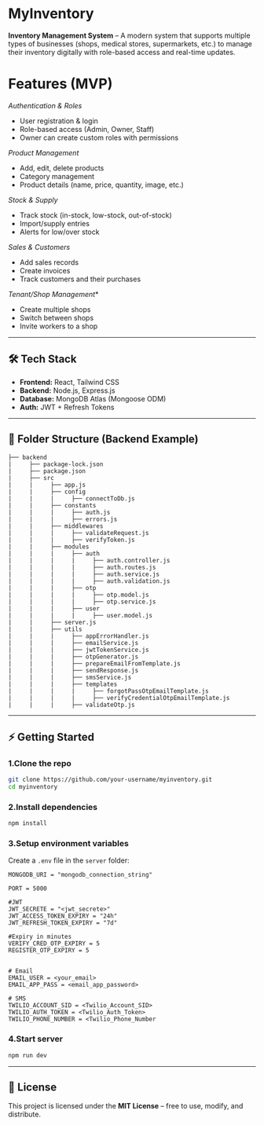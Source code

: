 
# MyInventory

**Inventory Management System** – A modern system that supports multiple types of businesses (shops, medical stores, supermarkets, etc.) to manage their inventory digitally with role-based access and real-time updates.

# Features (MVP)

*Authentication & Roles*

  * User registration & login
  * Role-based access (Admin, Owner, Staff)
  * Owner can create custom roles with permissions

*Product Management*

  * Add, edit, delete products
  * Category management
  * Product details (name, price, quantity, image, etc.)

*Stock & Supply*

  * Track stock (in-stock, low-stock, out-of-stock)
  * Import/supply entries
  * Alerts for low/over stock

*Sales & Customers*

  * Add sales records
  * Create invoices
  * Track customers and their purchases

*Tenant/Shop Management**

  * Create multiple shops
  * Switch between shops
  * Invite workers to a shop

---

## 🛠️ Tech Stack

* **Frontend:** React, Tailwind CSS
* **Backend:** Node.js, Express.js
* **Database:** MongoDB Atlas (Mongoose ODM)
* **Auth:** JWT + Refresh Tokens

---

## 📂 Folder Structure (Backend Example)
```
├── backend
|     ├── package-lock.json
|     ├── package.json
|     ├── src
|     |     ├── app.js
|     |     ├── config
|     |     |     ├── connectToDb.js
|     |     ├── constants
|     |     |     ├── auth.js
|     |     |     ├── errors.js
|     |     ├── middlewares
|     |     |     ├── validateRequest.js
|     |     |     ├── verifyToken.js
|     |     ├── modules
|     |     |     ├── auth
|     |     |     |     ├── auth.controller.js
|     |     |     |     ├── auth.routes.js
|     |     |     |     ├── auth.service.js
|     |     |     |     ├── auth.validation.js
|     |     |     ├── otp
|     |     |     |     ├── otp.model.js
|     |     |     |     ├── otp.service.js
|     |     |     ├── user
|     |     |     |     ├── user.model.js
|     |     ├── server.js
|     |     ├── utils
|     |     |     ├── appErrorHandler.js
|     |     |     ├── emailService.js
|     |     |     ├── jwtTokenService.js
|     |     |     ├── otpGenerator.js
|     |     |     ├── prepareEmailFromTemplate.js
|     |     |     ├── sendResponse.js
|     |     |     ├── smsService.js
|     |     |     ├── templates
|     |     |     |     ├── forgotPassOtpEmailTemplate.js
|     |     |     |     ├── verifyCredentialOtpEmailTemplate.js
|     |     |     ├── validateOtp.js

```
---

## ⚡ Getting Started

### 1.Clone the repo

```bash
git clone https://github.com/your-username/myinventory.git
cd myinventory
```

### 2.Install dependencies

```bash
npm install
```

### 3.Setup environment variables

Create a `.env` file in the `server` folder:

```env
MONGODB_URI = "mongodb_connection_string"

PORT = 5000

#JWT
JWT_SECRETE = "<jwt_secrete>"
JWT_ACCESS_TOKEN_EXPIRY = "24h"
JWT_REFRESH_TOKEN_EXPIRY = "7d"

#Expiry in minutes
VERIFY_CRED_OTP_EXPIRY = 5
REGISTER_OTP_EXPIRY = 5 


# Email
EMAIL_USER = <your_email>
EMAIL_APP_PASS = <email_app_password>

# SMS 
TWILIO_ACCOUNT_SID = <Twilio_Account_SID>
TWILIO_AUTH_TOKEN = <Twilio_Auth_Token>
TWILIO_PHONE_NUMBER = <Twilio_Phone_Number
```

### 4.Start server

```bash
npm run dev
```

---

## 📜 License
This project is licensed under the **MIT License** – free to use, modify, and distribute.

